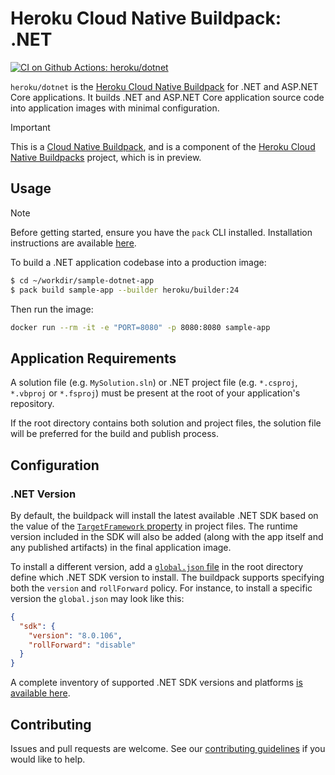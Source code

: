 # Heroku Cloud Native Buildpack: .NET

[![CI on Github Actions: heroku/dotnet][ci-badge]][ci-url]

`heroku/dotnet` is the [Heroku Cloud Native Buildpack][heroku-buildpacks]
for .NET and ASP.NET Core applications. It builds .NET and ASP.NET Core application source code into application images with
minimal configuration.

> [!IMPORTANT]
> This is a [Cloud Native Buildpack][cnb], and is a component of the [Heroku Cloud Native Buildpacks][heroku-buildpacks] project, which is in preview.

## Usage

> [!NOTE]
> Before getting started, ensure you have the `pack` CLI installed. Installation instructions are available [here][pack-install].

To build a .NET application codebase into a production image:

```bash
$ cd ~/workdir/sample-dotnet-app
$ pack build sample-app --builder heroku/builder:24
```

Then run the image:
```bash
docker run --rm -it -e "PORT=8080" -p 8080:8080 sample-app
```

## Application Requirements

A solution file (e.g. `MySolution.sln`) or .NET project file (e.g. `*.csproj`, `*.vbproj` or `*.fsproj`) must be present at the root of your application's repository.

If the root directory contains both solution and project files, the solution file will be preferred for the build and publish process.

## Configuration

### .NET Version

By default, the buildpack will install the latest available .NET SDK based on the value of the [`TargetFramework` property][target-framework] in project files. The runtime version included in the SDK will also be added (along with the app itself and any published artifacts) in the final application image.

To install a different version, add a [`global.json` file][global-json] in the root directory define which .NET SDK version to install. The buildpack supports specifying both the `version` and `rollForward` policy. For instance, to install a specific version the `global.json` may look like this:

```json
{
  "sdk": {
    "version": "8.0.106",
    "rollForward": "disable"
  }
}
```

A complete inventory of supported .NET SDK versions and platforms [is available here](./buildpacks/dotnet/inventory.toml).

## Contributing

Issues and pull requests are welcome. See our [contributing guidelines](./CONTRIBUTING.md) if you would like to help.

[ci-badge]: https://github.com/heroku/buildpacks-dotnet/actions/workflows/ci.yml/badge.svg
[ci-url]: https://github.com/heroku/buildpacks-dotnet/actions/workflows/ci.yml
[cnb]: https://buildpacks.io
[heroku-buildpacks]: https://github.com/heroku/buildpacks
[pack-install]: https://buildpacks.io/docs/for-platform-operators/how-to/integrate-ci/pack/
[target-framework]: https://learn.microsoft.com/en-us/dotnet/core/project-sdk/msbuild-props#targetframework
[global-json]: https://learn.microsoft.com/en-us/dotnet/core/tools/global-json
